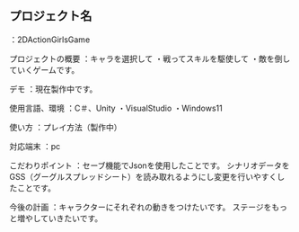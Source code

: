 ## プロジェクト名
：2DActionGirlsGame


プロジェクトの概要
：キャラを選択して
・戦ってスキルを駆使して
・敵を倒していくゲームです。

デモ
：現在製作中です。

使用言語、環境
：C＃、Unity
・VisualStudio
・Windows11

使い方
：プレイ方法（製作中）

対応端末
：pc

こだわりポイント
：セーブ機能でJsonを使用したことです。
シナリオデータをGSS（グーグルスプレッドシート）を読み取れるようにし変更を行いやすくしたことです。

今後の計画
：キャラクターにそれぞれの動きをつけたいです。
ステージをもっと増やしていきたいです。

